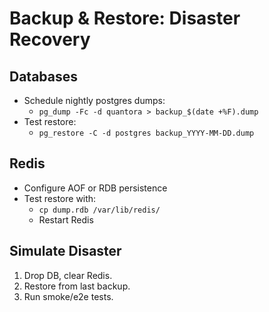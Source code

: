 # Backup & Restore: Disaster Recovery

## Databases

- Schedule nightly postgres dumps:
  - `pg_dump -Fc -d quantora > backup_$(date +%F).dump`
- Test restore:
  - `pg_restore -C -d postgres backup_YYYY-MM-DD.dump`

## Redis

- Configure AOF or RDB persistence
- Test restore with:
  - `cp dump.rdb /var/lib/redis/`
  - Restart Redis

## Simulate Disaster

1. Drop DB, clear Redis.
2. Restore from last backup.
3. Run smoke/e2e tests.